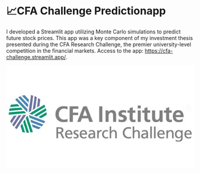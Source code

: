 # 📈**CFA Challenge Predictionapp**

I developed a Streamlit app utilizing Monte Carlo simulations to predict future stock prices. This app was a key component of my investment thesis presented during the CFA Research Challenge, the premier university-level competition in the financial markets. Access to the app: https://cfa-challenge.streamlit.app/.

<img src="CFA.png" alt="CFA" width="1000"/>
